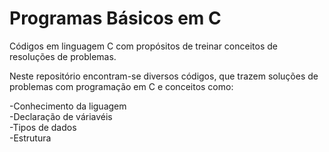 # Programas Básicos em C

Códigos em linguagem C com propósitos de treinar conceitos de resoluções de problemas.<br>

Neste repositório encontram-se diversos códigos, que trazem soluções de problemas com programação em C e conceitos como:<br>

-Conhecimento da liguagem<br>
-Declaração de váriavéis<br>
-Tipos de dados<br>
-Estrutura
